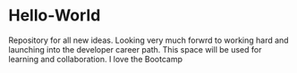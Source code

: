 # Hello-World
Repository for all new ideas.
Looking very much forwrd to working hard and launching into the developer career path.
This space will be used for learning and collaboration.
I love the Bootcamp

